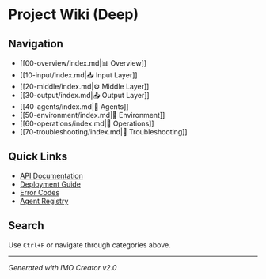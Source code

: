 # Project Wiki (Deep)

## Navigation
- [[00-overview/index.md|📊 Overview]]
- [[10-input/index.md|📥 Input Layer]]
- [[20-middle/index.md|⚙️ Middle Layer]]
- [[30-output/index.md|📤 Output Layer]]
- [[40-agents/index.md|🤖 Agents]]
- [[50-environment/index.md|🔐 Environment]]
- [[60-operations/index.md|🚀 Operations]]
- [[70-troubleshooting/index.md|🔧 Troubleshooting]]

## Quick Links
- [API Documentation](wiki/00-overview/api.md)
- [Deployment Guide](wiki/60-operations/deployment.md)
- [Error Codes](wiki/70-troubleshooting/error-codes.md)
- [Agent Registry](wiki/40-agents/registry.md)

## Search
Use `Ctrl+F` or navigate through categories above.

---
*Generated with IMO Creator v2.0*